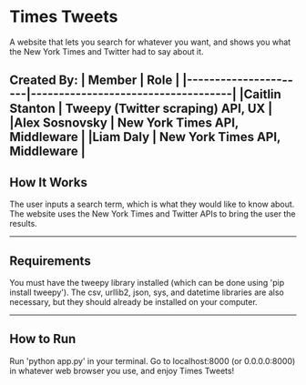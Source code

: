 Times Tweets
===================

A website that lets you search for whatever you want, and shows you what the New York Times and Twitter had to say about it.

Created By:
|   **Member**         |            **Role**                |
|----------------------|------------------------------------|
|Caitlin Stanton       | Tweepy (Twitter scraping) API, UX  |
|Alex Sosnovsky        | New York Times API, Middleware     |
|Liam Daly             | New York Times API, Middleware     |
----------


How It Works
-------------
The user inputs a search term, which is what they would like to know about.
The website uses the New York Times and Twitter APIs to bring the user the results.

----------


Requirements
--------------
You must have the tweepy library installed (which can be done using 'pip install tweepy'). The csv, urllib2, json, sys, and datetime libraries are also necessary, but they should already be installed on your computer.

-----------


How to Run
--------------
Run 'python app.py' in your terminal. Go to localhost:8000 (or 0.0.0.0:8000) in whatever web browser you use, and enjoy Times Tweets!
